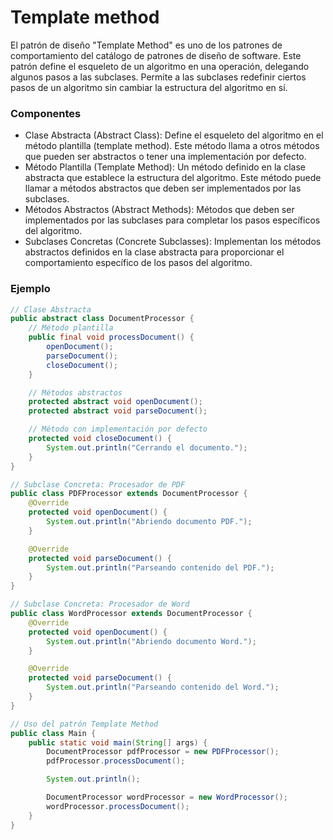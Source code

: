 # Template method

El patrón de diseño "Template Method" es uno de los patrones de comportamiento del catálogo de patrones de diseño de software. Este patrón define el esqueleto de un algoritmo en una operación, delegando algunos pasos a las subclases. Permite a las subclases redefinir ciertos pasos de un algoritmo sin cambiar la estructura del algoritmo en sí.

### Componentes

- Clase Abstracta (Abstract Class): Define el esqueleto del algoritmo en el método plantilla (template method). Este método llama a otros métodos que pueden ser abstractos o tener una implementación por defecto.
- Método Plantilla (Template Method): Un método definido en la clase abstracta que establece la estructura del algoritmo. Este método puede llamar a métodos abstractos que deben ser implementados por las subclases.
- Métodos Abstractos (Abstract Methods): Métodos que deben ser implementados por las subclases para completar los pasos específicos del algoritmo.
- Subclases Concretas (Concrete Subclasses): Implementan los métodos abstractos definidos en la clase abstracta para proporcionar el comportamiento específico de los pasos del algoritmo.

### Ejemplo

``` java
// Clase Abstracta
public abstract class DocumentProcessor {
    // Método plantilla
    public final void processDocument() {
        openDocument();
        parseDocument();
        closeDocument();
    }

    // Métodos abstractos
    protected abstract void openDocument();
    protected abstract void parseDocument();

    // Método con implementación por defecto
    protected void closeDocument() {
        System.out.println("Cerrando el documento.");
    }
}

// Subclase Concreta: Procesador de PDF
public class PDFProcessor extends DocumentProcessor {
    @Override
    protected void openDocument() {
        System.out.println("Abriendo documento PDF.");
    }

    @Override
    protected void parseDocument() {
        System.out.println("Parseando contenido del PDF.");
    }
}

// Subclase Concreta: Procesador de Word
public class WordProcessor extends DocumentProcessor {
    @Override
    protected void openDocument() {
        System.out.println("Abriendo documento Word.");
    }

    @Override
    protected void parseDocument() {
        System.out.println("Parseando contenido del Word.");
    }
}

// Uso del patrón Template Method
public class Main {
    public static void main(String[] args) {
        DocumentProcessor pdfProcessor = new PDFProcessor();
        pdfProcessor.processDocument();

        System.out.println();

        DocumentProcessor wordProcessor = new WordProcessor();
        wordProcessor.processDocument();
    }
}
```